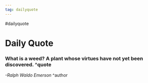 ```yaml
---
tag: dailyquote
---
```


#dailyquote

# Daily Quote

### What is a weed? A plant whose virtues have not yet been discovered. ^quote
*-Ralph Waldo Emerson* ^author
